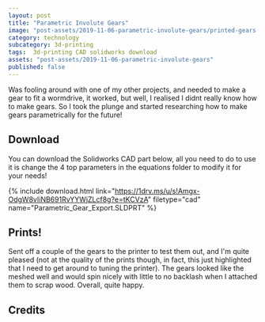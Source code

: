 ```yaml
---
layout: post
title: "Parametric Involute Gears"
image: "post-assets/2019-11-06-parametric-involute-gears/printed-gears.jpg"
category: technology
subcategory: 3d-printing
tags:  3d-printing CAD solidworks download
assets: "post-assets/2019-11-06-parametric-involute-gears"
published: false
---
```


Was fooling around with one of my other projects, and needed to make a gear to fit a wormdrive, it worked, but well, I realised I didnt really know how to make gears. So I took the plunge and started researching how to make gears parametrically for the future!

##

## Download

You can download the Solidworks CAD part below, all you need to do to use it is change the 4 top parameters in the equations folder to modify it for your needs!

{% include download.html link="https://1drv.ms/u/s!Amgx-OdgW8vIiNB691RvYYWjZLcf8g?e=tKCVzA" filetype="cad" name="Parametric_Gear_Export.SLDPRT" %}


## Prints!

Sent off a couple of the gears to the printer to test them out, and I'm quite pleased (not at the quality of the prints though, in fact, this just highlighted that I need to get around to tuning the printer). The gears looked like the meshed well and would spin nicely with little to no backlash when I attached them to scrap wood. Overall, quite happy.



## Credits
[](http://www.cartertools.com/involute.html)

[](https://thebloughs.net/involute-gear-generation-in-solidworks/)
